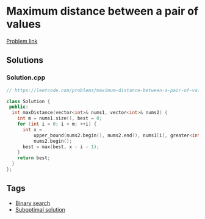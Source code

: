 # Maximum distance between a pair of values

[Problem link](https://leetcode.com/problems/maximum-distance-between-a-pair-of-values)

## Solutions


### Solution.cpp
```cpp
// https://leetcode.com/problems/maximum-distance-between-a-pair-of-values

class Solution {
 public:
  int maxDistance(vector<int>& nums1, vector<int>& nums2) {
    int m = nums1.size(), best = 0;
    for (int i = 0; i < m; ++i) {
      int x =
          upper_bound(nums2.begin(), nums2.end(), nums1[i], greater<int>()) -
          nums2.begin();
      best = max(best, x - i - 1);
    }
    return best;
  }
};
```
## Tags

* [Binary search](/README.md#Binary_search)
* [Suboptimal solution](/README.md#Suboptimal_solution)
